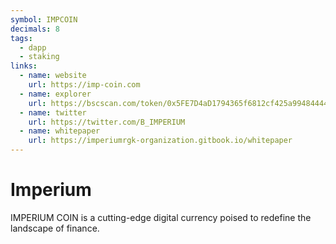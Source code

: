 ```yaml
---
symbol: IMPCOIN
decimals: 8
tags:
  - dapp
  - staking
links:
  - name: website
    url: https://imp-coin.com
  - name: explorer
    url: https://bscscan.com/token/0x5FE7D4aD1794365f6812cf425a99484444417EDD
  - name: twitter
    url: https://twitter.com/B_IMPERIUM
  - name: whitepaper
    url: https://imperiumrgk-organization.gitbook.io/whitepaper
---
```


# Imperium

IMPERIUM COIN is a cutting-edge digital currency poised to redefine the landscape of finance.
